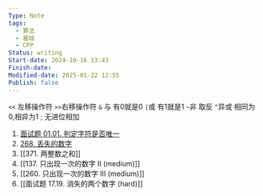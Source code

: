 ```yaml
---
Type: Note
tags: 
  - 算法
  - 基础
  - CPP
Status: writing
Start-date: 2024-10-16 13:43
Finish-date: 
Modified-date: 2025-01-22 12:55
Publish: false
---
```


`<<` 左移操作符   `>>`右移操作符
`&` 与   有0就是0
`|`或    有1就是1
`~`非    取反
`^`异或   相同为0,相异为1 ; 无进位相加



1. [面试题 01.01. 判定字符是否唯一](https://leetcode.cn/problems/is-unique-lcci/)
2. [268. 丢失的数字](https://leetcode.cn/problems/missing-number/)
3. [[371. 两整数之和]]
4. [[137. 只出现一次的数字 II (medium)]]
5. [[260. 只出现一次的数字 III (medium)]]
6. [[面试题 17.19. 消失的两个数字 (hard)]]



















